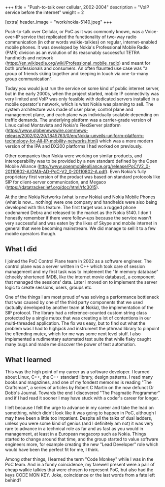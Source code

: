 +++
title = "Push-to-talk over cellular, 2002-2004"
description = "VoIP service before the internet"
weight = 2

[extra]
header_image = "work/nokia-5140.jpeg"
+++

Push-to-talk over Cellular, or PoC as it was commonly known, was a Voice-over-IP service that replicated the functionality of two-way radio communication (in other words walkie-talkies) on regular, internet-enabled mobile phones. It was developed by Nokia's Professional Mobile Radio (PMR) division as an evolution of its reasonably successful TETRA handhelds and network (https://en.wikipedia.org/wiki/Professional_mobile_radio) and meant for both professionals and consumers. An often flaunted use case was "a group of friends skiing together and keeping in touch via one-to-many group communication".

Today you would just run the service on some kind of public internet server, but in the early 2000s, when the project started, mobile IP connectivity was very limited and VoIP was only feasible with dedicated servers installed in a mobile operator's network, which is what Nokia was planning to sell. The system architecture was made of user plane, control plane and management plane, and each plane was individually scalable depending on traffic demands. The underlying platform was a carrier-grade version of Linux called Montavista and Nokia's FlexiServer platform (https://www.globenewswire.com/news-release/2002/02/20/1845763/0/en/Nokia-unveils-uniform-platform-technology-for-All-IP-mobility-networks.html) which was a more modern version of the IPA and DX200 platforms I had worked on previously.

Other companies than Nokia were working on similar products, and interoperability was to be provided by a new standard defined by the Open Mobile Alliance (http://www.openmobilealliance.org/release/PoC/V2_0-20110802-A/OMA-AD-PoC-V2_0-20110802-A.pdf). Even Nokia's fully proprietary first version of the product was based on standard protocols like SIP for client-server communication, and Megaco (https://datatracker.ietf.org/doc/html/rfc3015). 

At the time Nokia Networks (what is now Nokia) and Nokia Mobile Phones (what is now... nothing) were one company and handhelds were also being developed with this feature. The first target was a rugged phone codenamed Debra and released to the market as the Nokia 5140. I don't honestly remember if there were follow-ups because the service wasn't very successful and was eaten by the likes of Skype and mobile internet in general that were becoming mainstream. We did manage to sell it to a few mobile operators though.

## What I did

I joined the PoC Control Plane team in 2002 as a software engineer. The control plane was a server written in C++ which took care of session management and my first task was to implement the "In memory database" (cheekly shortened IMDB, like the internet movie database), a component that managed the sessions' data. Later I moved on to implement the server logic to create sessions, users, groups etc. 

One of the things I am most proud of was solving a performance bottleneck that was caused by one of the third party components that we used (actually developed by another team at Nokia), the implementation of the SIP protocol. The library had a reference-counted custom string class protected by a single mutex that was creating a lot of contentions in our multi-threaded application. The fix was easy, but to find out what the problem was I had to highjack and instrument the pthread library to pinpoint the offending mutex, which for me was some next level stuff. I also implemented a rudimentary automated test suite that while flaky caught many bugs and made me discover the power of test automation.

## What I learned

This was the high point of my career as a software developer. I learned about Linux, C++, the C++ standard library, design patterns. I read many books and magazines, and one of my fondest memories is reading "The Craftsman", a series of articles by Robert C Martin on the now defunct Dr Dobb's Journal. Towards the end I discovered "The Pragmatic Programmer" and if I had read it sooner I may have stuck with a coder's career for longer.

I left because I felt the urge to advance in my career and take the lead on something, which didn't look like it was going to happen in PoC, although I may have been a little too impatient. Despite all the talks of dual ladders, unless you were some kind of genius (and I definitely am not) it was very rare to advance in a technical role as far and as fast as you would in management, at least in a European megacorp such as Nokia. Things started to change around that time, and the group started to value software engineers more, for example creating the new "Lead Developer" role which would have been the perfect fit for me, I think. 

Among other things, I learned the term "Code Monkey" while I was in the PoC team. And in a funny coincidence, my farewell present were a pair of cheap walkie talkies that were chosen to represent PoC, but also had the keys CODE MON KEY. Joke, coincidence or the last words from a fate left behind?